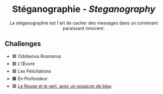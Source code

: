 <div align="center">
  <h1>Stéganographie - <i>Steganography</i></h1>
  <p>
    La stéganographie est l'art de cacher des messages dans un contenant paraissant innocent.
  </p>
</div>

## Challenges
- 🟦 Odobenus Rosmarus
- 🟩 L'Œuvre
- 🟩 Les Félicitations
- 🟧 En Profondeur
- 🟥 [Le Rouge et le vert, avec un soupçon de bleu](RougeVertBleu)
